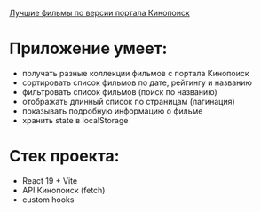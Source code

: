 [Лучшие фильмы по версии портала Кинопоиск](https://nagraiv.github.io/react-api-kinopoisk/)

# Приложение умеет:
* получать разные коллекции фильмов с портала Кинопоиск
* сортировать список фильмов по дате, рейтингу и названию
* фильтровать список фильмов (поиск по названию)
* отображать длинный список по страницам (пагинация)
* показывать подробную информацию о фильме
* хранить state в localStorage

# Стек проекта:
* React 19 + Vite
* API Кинопоиск (fetch)
* custom hooks




